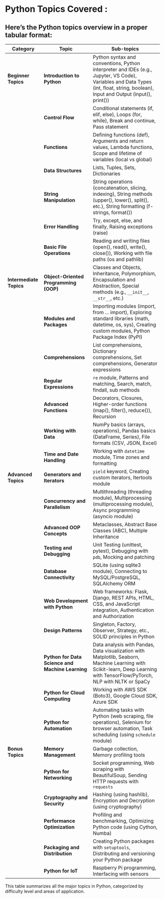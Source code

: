 #  Python Topics Covered : 
## **Here’s the Python topics overview in a proper tabular format:**

| **Category**            | **Topic**                                        | **Sub-topics**                                                                                                                                                                   |
| ----------------------- | ------------------------------------------------ | -------------------------------------------------------------------------------------------------------------------------------------------------------------------------------- |
| **Beginner Topics**     | **Introduction to Python**                       | Python syntax and conventions, Python interpreter and IDEs (e.g., Jupyter, VS Code), Variables and Data Types (int, float, string, boolean), Input and Output (input(), print()) |
|                         | **Control Flow**                                 | Conditional statements (if, elif, else), Loops (for, while), Break and continue, Pass statement                                                                                  |
|                         | **Functions**                                    | Defining functions (def), Arguments and return values, Lambda functions, Scope and lifetime of variables (local vs global)                                                       |
|                         | **Data Structures**                              | Lists, Tuples, Sets, Dictionaries                                                                                                                                                |
|                         | **String Manipulation**                          | String operations (concatenation, slicing, indexing), String methods (upper(), lower(), split(), etc.), String formatting (f-strings, format())                                  |
|                         | **Error Handling**                               | Try, except, else, and finally, Raising exceptions (raise)                                                                                                                       |
|                         | **Basic File Operations**                        | Reading and writing files (open(), read(), write(), close()), Working with file paths (os and pathlib)                                                                           |
| **Intermediate Topics** | **Object-Oriented Programming (OOP)**            | Classes and Objects, Inheritance, Polymorphism, Encapsulation and Abstraction, Special methods (e.g., `__init__`, `__str__`, etc.)                                               |
|                         | **Modules and Packages**                         | Importing modules (import, from ... import), Exploring standard libraries (math, datetime, os, sys), Creating custom modules, Python Package Index (PyPI)                        |
|                         | **Comprehensions**                               | List comprehensions, Dictionary comprehensions, Set comprehensions, Generator expressions                                                                                        |
|                         | **Regular Expressions**                          | `re` module, Patterns and matching, Search, match, findall, sub methods                                                                                                          |
|                         | **Advanced Functions**                           | Decorators, Closures, Higher-order functions (map(), filter(), reduce()), Recursion                                                                                              |
|                         | **Working with Data**                            | NumPy basics (arrays, operations), Pandas basics (DataFrame, Series), File formats (CSV, JSON, Excel)                                                                            |
|                         | **Time and Date Handling**                       | Working with `datetime` module, Time zones and formatting                                                                                                                        |
| **Advanced Topics**     | **Generators and Iterators**                     | `yield` keyword, Creating custom iterators, Itertools module                                                                                                                     |
|                         | **Concurrency and Parallelism**                  | Multithreading (threading module), Multiprocessing (multiprocessing module), Async programming (asyncio module)                                                                  |
|                         | **Advanced OOP Concepts**                        | Metaclasses, Abstract Base Classes (ABC), Multiple Inheritance                                                                                                                   |
|                         | **Testing and Debugging**                        | Unit Testing (unittest, pytest), Debugging with `pdb`, Mocking and patching                                                                                                      |
|                         | **Database Connectivity**                        | SQLite (using sqlite3 module), Connecting to MySQL/PostgreSQL, SQLAlchemy ORM                                                                                                    |
|                         | **Web Development with Python**                  | Web frameworks: Flask, Django, REST APIs, HTML, CSS, and JavaScript integration, Authentication and Authorization                                                                |
|                         | **Design Patterns**                              | Singleton, Factory, Observer, Strategy, etc., SOLID principles in Python                                                                                                         |
|                         | **Python for Data Science and Machine Learning** | Data analysis with Pandas, Data visualization with Matplotlib, Seaborn, Machine Learning with Scikit-learn, Deep Learning with TensorFlow/PyTorch, NLP with NLTK or SpaCy        |
|                         | **Python for Cloud Computing**                   | Working with AWS SDK (Boto3), Google Cloud SDK, Azure SDK                                                                                                                        |
|                         | **Python for Automation**                        | Automating tasks with Python (web scraping, file operations), Selenium for browser automation, Task scheduling (using `schedule` module)                                         |
| **Bonus Topics**        | **Memory Management**                            | Garbage collection, Memory profiling tools                                                                                                                                       |
|                         | **Python for Networking**                        | Socket programming, Web scraping with BeautifulSoup, Sending HTTP requests with `requests`                                                                                       |
|                         | **Cryptography and Security**                    | Hashing (using hashlib), Encryption and Decryption (using cryptography)                                                                                                          |
|                         | **Performance Optimization**                     | Profiling and benchmarking, Optimizing Python code (using Cython, Numba)                                                                                                         |
|                         | **Packaging and Distribution**                   | Creating Python packages with `setuptools`, Distributing and versioning your Python package                                                                                      |
|                         | **Python for IoT**                               | Raspberry Pi programming, Interfacing with sensors                                                                                                                               |

This table summarizes all the major topics in Python, categorized by difficulty level and areas of application.
